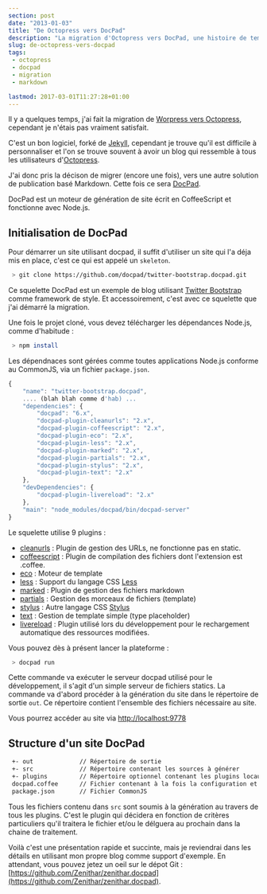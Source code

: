 ```yaml
---
section: post
date: "2013-01-03"
title: "De Octopress vers DocPad"
description: "La migration d'Octopress vers DocPad, une histoire de temps !"
slug: de-octopress-vers-docpad
tags:
 - octopress
 - docpad
 - migration
 - markdown

lastmod: 2017-03-01T11:27:28+01:00
---
```


Il y a quelques temps, j'ai fait la migration de [Worpress vers Octopress](/articles/2012-02-18-bye-bye-wordpress.html), cependant je n'étais pas vraiment satisfait. 

C'est un bon logiciel, forké de [Jekyll](http://jekyllrb.com/), cependant je trouve qu'il est difficile à personnaliser et l'on se trouve souvent à avoir un blog qui ressemble à tous les utilisateurs d'[Octopress](http://octopress.org/). 

J'ai donc pris la décison de migrer (encore une fois), vers une autre solution de publication basé Markdown. Cette fois ce sera [DocPad](http://docpad.org/).

DocPad est un moteur de génération de site écrit en CoffeeScript et fonctionne avec Node.js.

## Initialisation de DocPad

Pour démarrer un site utilisant docpad, il suffit d'utiliser un site qui l'a déja mis en place, c'est ce qui est appelé un `skeleton`.

```bash
 > git clone https://github.com/docpad/twitter-bootstrap.docpad.git 
```

Ce squelette DocPad est un exemple de blog utilisant [Twitter Bootstrap](http://twitter.github.com/bootstrap/) comme framework de style. Et accessoirement, c'est avec ce squelette que j'ai démarré la migration.

Une fois le projet cloné, vous devez télécharger les dépendances Node.js, comme d'habitude :

```bash
 > npm install
```

Les dépendnaces sont gérées comme toutes applications Node.js conforme au CommonJS, via un fichier `package.json`.

```javascript
{
	"name": "twitter-bootstrap.docpad",
    .... (blah blah comme d'hab) ...
	"dependencies": {
		"docpad": "6.x",
		"docpad-plugin-cleanurls": "2.x",
		"docpad-plugin-coffeescript": "2.x",
		"docpad-plugin-eco": "2.x",
		"docpad-plugin-less": "2.x",
		"docpad-plugin-marked": "2.x",
		"docpad-plugin-partials": "2.x",
		"docpad-plugin-stylus": "2.x",
		"docpad-plugin-text": "2.x"
	},
	"devDependencies": {
		"docpad-plugin-livereload": "2.x"
	},
	"main": "node_modules/docpad/bin/docpad-server"
}
```

Le squelette utilise 9 plugins :

  * [cleanurls](https://github.com/docpad/docpad-plugin-cleanurls) : Plugin de gestion des URLs, ne fonctionne pas en static.
  * [coffeescript](https://github.com/docpad/docpad-plugin-coffeescript) : Plugin de compilation des fichiers dont l'extension est .coffee.
  * [eco](https://github.com/docpad/docpad-plugin-eco) : Moteur de template
  * [less](https://github.com/docpad/docpad-plugin-less) : Support du langage CSS [Less](http://lesscss.org/)
  * [marked](https://github.com/docpad/docpad-plugin-marked) : Plugin de gestion des fichiers markdown
  * [partials](https://github.com/docpad/docpad-plugin-partials) : Gestion des morceaux de fichiers (template)
  * [stylus](https://github.com/docpad/docpad-plugin-stylus) : Autre langage CSS [Stylus](http://learnboost.github.com/stylus/)
  * [text](https://github.com/docpad/docpad-plugin-text) : Gestion de template simple (type placeholder)
  * [livereload](https://github.com/docpad/docpad-plugin-livereload) : Plugin utilisé lors du développement pour le rechargement automatique des ressources modifiées.

Vous pouvez dès à présent lancer la plateforme :

```bash
 > docpad run
```

Cette commande va exécuter le serveur docpad utilisé pour le développement, il s'agit d'un simple serveur de fichiers statics. La commande va d'abord procéder à la génération du site dans le répertoire de sortie `out`. Ce répertoire contient l'ensemble des fichiers nécessaire au site.

Vous pourrez accéder au site via [http://localhost:9778](http://localhost:9778)

## Structure d'un site DocPad

```bash
 +- out 			// Répertoire de sortie
 +- src 			// Répertoire contenant les sources à générer
 +- plugins 		// Répertoire optionnel contenant les plugins locaux
 docpad.coffee   	// Fichier contenant à la fois la configuration et les modifications du système
 package.json    	// Fichier CommonJS
```

Tous les fichiers contenu dans `src` sont soumis à la génération au travers de tous les plugins. C'est le plugin qui décidera en fonction de critères particuliers qu'il traitera le fichier et/ou le délguera au prochain dans la chaine de traitement.

Voilà c'est une présentation rapide et succinte, mais je reviendrai dans les détails en utilisant mon propre blog comme support d'exemple.
En attendant, vous pouvez jetez un oeil sur le dépot Git : [https://github.com/Zenithar/zenithar.docpad](https://github.com/Zenithar/zenithar.docpad).
